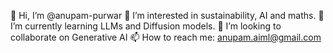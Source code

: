 👋 Hi, I’m @anupam-purwar
👀 I’m interested in sustainability, AI and maths.
🌱 I’m currently learning LLMs and Diffusion models.
💞️ I’m looking to collaborate on Generative AI
📫 How to reach me: anupam.aiml@gmail.com
